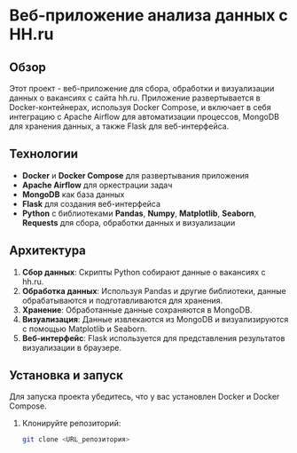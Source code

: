 # Веб-приложение анализа данных с HH.ru

## Обзор

Этот проект - веб-приложение для сбора, обработки и визуализации данных о вакансиях с сайта hh.ru. Приложение развертывается в Docker-контейнерах, используя Docker Compose, и включает в себя интеграцию с Apache Airflow для автоматизации процессов, MongoDB для хранения данных, а также Flask для веб-интерфейса.

## Технологии

- **Docker** и **Docker Compose** для развертывания приложения
- **Apache Airflow** для оркестрации задач
- **MongoDB** как база данных
- **Flask** для создания веб-интерфейса
- **Python** с библиотеками **Pandas**, **Numpy**, **Matplotlib**, **Seaborn**, **Requests** для сбора, обработки данных и визуализации

## Архитектура

1. **Сбор данных**: Скрипты Python собирают данные о вакансиях с hh.ru.
2. **Обработка данных**: Используя Pandas и другие библиотеки, данные обрабатываются и подготавливаются для хранения.
3. **Хранение**: Обработанные данные сохраняются в MongoDB.
4. **Визуализация**: Данные извлекаются из MongoDB и визуализируются с помощью Matplotlib и Seaborn.
5. **Веб-интерфейс**: Flask используется для представления результатов визуализации в браузере.

## Установка и запуск

Для запуска проекта убедитесь, что у вас установлен Docker и Docker Compose.

1. Клонируйте репозиторий:
   ```bash
   git clone <URL_репозитория>
